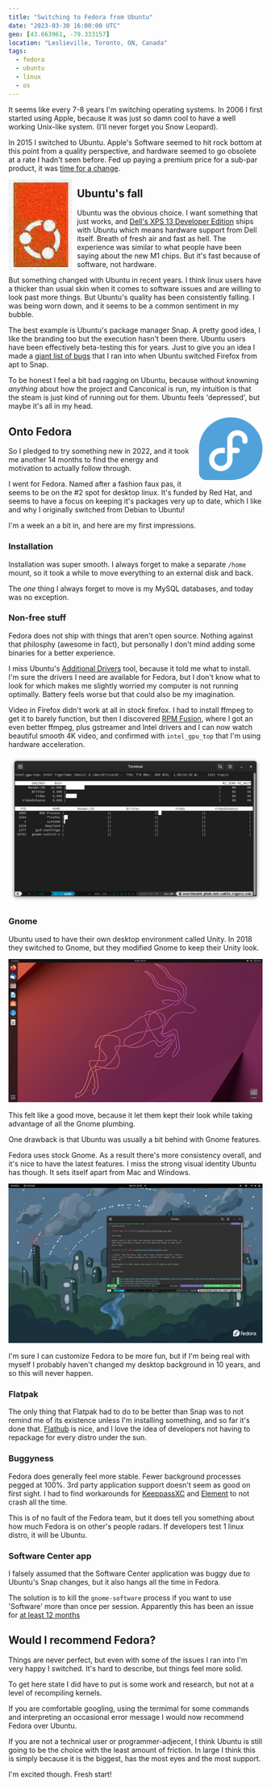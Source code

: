 ```yaml
---
title: "Switching to Fedora from Ubuntu"
date: "2023-03-30 16:00:00 UTC"
geo: [43.663961, -79.333157]
location: "Leslieville, Toronto, ON, Canada"
tags:
  - fedora
  - ubuntu
  - linux
  - os
---
```


It seems like every 7-8 years I'm switching operating systems. In 2006 I first
started using Apple, because it was just so damn cool to have a well working
Unix-like system. (I'll never forget you Snow Leopard).

In 2015 I switched to Ubuntu. Apple's Software seemed to hit rock bottom at
this point from a quality perspective, and hardware seemed to go obsolete at
a rate I hadn't seen before. Fed up paying a premium price for a sub-par
product, it was [time for a change][2].

<img style="float: left; max-width: 25%; padding: 0 10px 10px 0" alt="Ubuntu's logo deterioated" src="/assets/posts/fedora/ubuntu-fried.png" />

Ubuntu's fall
-------------

Ubuntu was the obvious choice. I want something that just works, and [Dell's
XPS 13 Developer Edition][1] ships with Ubuntu which means hardware support
from Dell itself. Breath of fresh air and fast as hell. The experience was
similar to what people have been saying about the new M1 chips.
But it's fast because of software, not hardware.

But something changed with Ubuntu in recent years. I think linux users have
a thicker than usual skin when it comes to software issues and are willing
to look past more things. But Ubuntu's quality has been consistently falling.
I was being worn down, and it seems to be a common sentiment in my bubble.

The best example is Ubuntu's package manager Snap. A pretty good idea, I like
the branding too but the execution hasn't been there. Ubuntu users have been
effectively beta-testing this for years. Just to give you an idea I made a
[giant list of bugs][3] that I ran into when Ubuntu switched Firefox from apt
to Snap.

To be honest I feel a bit bad ragging on Ubuntu, because without knowning
*anything* about how the project and Canconical is run, my intuition is
that the steam is just kind of running out for them. Ubuntu feels 'depressed',
but maybe it's all in my head.

<img style="float: right; max-width: 25%; padding: 0 0 0 20px" alt="Fedora logo" src="/assets/posts/fedora/fedora.svg" />

Onto Fedora
-----------

So I pledged to try something new in 2022, and it took me another 14 months
to find the energy and motivation to actually follow through.

I went for Fedora. Named after a fashion faux pas, it seems to be on the #2
spot for desktop linux. It's funded by Red Hat, and seems to have a focus on
keeping it's packages very up to date, which I like and why I originally
switched from Debian to Ubuntu!

I'm a week an a bit in, and here are my first impressions.

### Installation

Installation was super smooth. I always forget to make a separate `/home`
mount, so it took a while to move everything to an external disk and back.

The _one_ thing I always forget to move is my MySQL databases, and today
was no exception.

### Non-free stuff

Fedora does not ship with things that aren't open source. Nothing against that
philosphy (awesome in fact), but personally I don't mind adding some binaries
for a better experience.

I miss Ubuntu's [Additional Drivers][6] tool, because it told me what to
install. I'm sure the drivers I need are available for Fedora, but I don't
know what to look for which makes me slightly worried my computer is not
running optimally. Battery feels worse but that could also be my imagination.

Video in Firefox didn't work at all in stock firefox. I had to install
ffmpeg to get it to barely function, but then I discovered [RPM Fusion][7], where
I got an even better ffmpeg, plus gstreamer and Intel drivers and I can now watch
beautiful smooth 4K video, and confirmed with `intel_gpu_top` that I'm using
hardware acceleration.

<a href="/assets/posts/fedora/gpu-top.png"><img class="fill-width" alt="intel_gpu_top output" src="/assets/posts/fedora/gpu-top.png" /></a>

### Gnome

Ubuntu used to have their own desktop environment called Unity. In
2018 they switched to Gnome, but they modified Gnome to keep their
Unity look.

<a href="/assets/posts/fedora/ubuntu.png"><img class="fill-width" alt="Ubuntu 22.10 look" src="/assets/posts/fedora/ubuntu.png" /></a>

This felt like a good move, because it let them kept their look while
taking advantage of all the Gnome plumbing.

One drawback is that Ubuntu was usually a bit behind with Gnome
features.

Fedora uses stock Gnome. As a result there's more consistency overall,
and it's nice to have the latest features. I miss the strong visual
identity Ubuntu has though. It sets itself apart from Mac and Windows.

<a href="/assets/posts/fedora/fedora.png"><img class="fill-width" alt="Gnome's neutral colors" src="/assets/posts/fedora/fedora.png" /></a>

I'm sure I can customize Fedora to be more fun, but if I'm being real
with myself I probably haven't changed my desktop background in 10 years,
and so this will never happen.

### Flatpak

The only thing that Flatpak had to do to be better than Snap
was to not remind me of its existence unless I'm installing something, and
so far it's done that. [Flathub][8] is nice, and I love the idea of developers
not having to repackage for every distro under the sun.

### Buggyness 

Fedora does generally feel more stable. Fewer background processes
pegged at 100%. 3rd party application support doesn't seem as good on
first sight. I had to find workarounds for [KeeppassXC][10] and
[Element][9] to not crash all the time.

This is of no fault of the Fedora team, but it does tell you something
about how much Fedora is on other's people radars. If developers test
1 linux distro, it will be Ubuntu.

### Software Center app

I falsely assumed that the Software Center application was buggy
due to Ubuntu's Snap changes, but it also hangs all the time in Fedora.

The solution is to kill the `gnome-software` process if you want
to use 'Software' more than once per session. Apparently this has
been an issue for [at least 12 months][11]


Would I recommend Fedora?
-------------------------

Things are never perfect, but even with some of the issues I ran into
I'm very happy I switched. It's hard to describe, but things feel more
solid.

To get here state I did have to put is some work and research, but not
at a level of recompiling kernels.

If you are comfortable googling, using the termimal for some commands
and interpreting an occasional error message I would now recommend Fedora
over Ubuntu.

If you are not a technical user or programmer-adjecent, I think Ubuntu
is still going to be the choice with the least amount of friction. In
large I think this is simply because it is the biggest, has the most
eyes and the most support.

I'm excited though. Fresh start!

[1]: https://www.dell.com/community/Developer-Blogs/Dell-XPS-13-Plus-developer-edition-with-Ubuntu-22-04-LTS-pre/ba-p/8255332
[2]: https://evertpot.com/switching-to-linux/
[3]: https://evertpot.com/firefox-ubuntu-snap/
[4]: https://en.wikipedia.org/wiki/Ubuntu_One
[5]: https://en.wikipedia.org/wiki/Mir_(software)
[6]: https://askubuntu.com/questions/47506/how-do-i-install-additional-drivers
[7]: https://rpmfusion.org/
[8]: https://flathub.org/home
[9]: https://flathub.org/apps/details/im.riot.Riot
[10]: https://keepassxc.org/
[11]: https://www.reddit.com/r/Fedora/comments/tt04l1/hows_software_still_having_issues_like_these/
[12]: https://news.ycombinator.com/item?id=35354729
